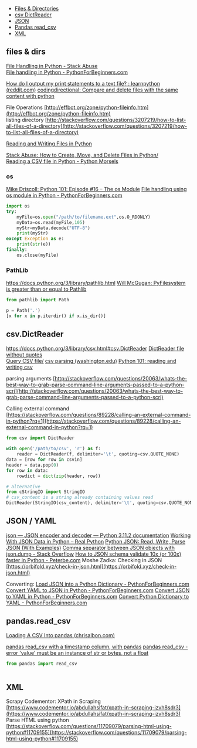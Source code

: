 
- [Files & Directories](#files-&-dirs)
- [csv DictReader](#csv.dictreader)
- [JSON](#json)
- [Pandas read_csv](#pandas.read_csv)
- [XML](#xml)

## files & dirs

[File Handling in Python - Stack Abuse](https://stackabuse.com/file-handling-in-python)  
[File handling in Python - PythonForBeginners.com](https://www.pythonforbeginners.com/filehandling/file-handling-in-python)  

[How do I output my print statements to a text file? : learnpython (reddit.com)](https://www.reddit.com/r/learnpython/comments/1vd3j8/how_do_i_output_my_print_statements_to_a_text_file/)
[codingdirectional: Compare and delete files with the same content with python](http://codingdirectional.info/2018/12/09/compare-and-delete-files-with-the-same-content-with-python/)

File Operations [http://effbot.org/zone/python-fileinfo.htm](http://effbot.org/zone/python-fileinfo.htm)  
listing directory [http://stackoverflow.com/questions/3207219/how-to-list-all-files-of-a-directory](http://stackoverflow.com/questions/3207219/how-to-list-all-files-of-a-directory)

[Reading and Writing Files in Python](https://www.pythoncentral.io/reading-and-writing-to-files-in-python/?PageSpeed=noscript)

[Stack Abuse: How to Create, Move, and Delete Files in Python/](https://stackabuse.com/how-to-create-move-and-delete-files-in-python-2/)  
[Reading a CSV file in Python - Python Morsels](https://www.pythonmorsels.com/csv-reading/)

### os

[Mike Driscoll: Python 101: Episode #16 – The os Module](http://www.blog.pythonlibrary.org/2018/07/21/python-101-episode-16-the-os-module/)
[File handling using os module in Python - PythonForBeginners.com](https://www.pythonforbeginners.com/filehandling/file-handling-using-os-module-in-python)


```python
import os  
try:  
    myFile=os.open("/path/to/filename.ext",os.O_RDONLY)  
    myData=os.read(myFile,105)  
    myStr=myData.decode("UTF-8")  
    print(myStr)  
except Exception as e:  
    print(str(e))  
finally:  
    os.close(myFile)
```


### PathLib

https://docs.python.org/3/library/pathlib.html
[Will McGugan: PyFilesystem is greater than or equal to Pathlib](https://www.willmcgugan.com/blog/tech/post/pyfilesystem-vs-pathlib/)  


```python
from pathlib import Path

p = Path('.')
[x for x in p.iterdir() if x.is_dir()]

```


## csv.DictReader

https://docs.python.org/3/library/csv.html#csv.DictReader
[DictReader file without quotes](https://stackoverflow.com/questions/5360932/dictreader-no-quotes-tabbed-file)  
[Query CSV file/](http://code.activestate.com/recipes/577419-query-csv-file/)
[csv parsing (washington.edu)](http://courses.cs.washington.edu/courses/cse140/13wi/csv-parsing.html)
[Python 101: reading and writing csv](http://www.blog.pythonlibrary.org/2014/02/26/python-101-reading-and-writing-csv-files/)  


parsing arguments [http://stackoverflow.com/questions/20063/whats-the-best-way-to-grab-parse-command-line-arguments-passed-to-a-python-scri](http://stackoverflow.com/questions/20063/whats-the-best-way-to-grab-parse-command-line-arguments-passed-to-a-python-scri)  
  
Calling external command [https://stackoverflow.com/questions/89228/calling-an-external-command-in-python?rq=1](https://stackoverflow.com/questions/89228/calling-an-external-command-in-python?rq=1)  
  


```python
from csv import DictReader
  
with open('/path/to/csv', 'r') as f:
	reader = DictReader(f, delimiter='\t', quoting=csv.QUOTE_NONE)
data = [row for row in csvin]
header = data.pop(0)
for row in data:
	rowdict = dict(zip(header, row))

# alternative
from cStringIO import StringIO
# csv_content is a string already containing values read
DictReader(StringIO(csv_content), delimiter='\t', quoting=csv.QUOTE_NONE)

```

## JSON / YAML
  
[json — JSON encoder and decoder — Python 3.11.2 documentation](https://docs.python.org/3/library/json.html)
[Working With JSON Data in Python – Real Python](https://realpython.com/python-json/)
[Python JSON: Read, Write, Parse JSON (With Examples)](https://www.programiz.com/python-programming/json)
[Comma separator between JSON objects with json.dump - Stack Overflow](https://stackoverflow.com/questions/26766840/comma-separator-between-json-objects-with-json-dump)
[How to JSON schema validate 10x (or 100x) faster in Python - Peterbe.com](https://www.peterbe.com/plog/jsonschema-validate-10x-faster-in-python)
Moshe Zadka: Checking in JSON [https://orbifold.xyz/check-in-json.html](https://orbifold.xyz/check-in-json.html)  

Converting:
[Load JSON into a Python Dictionary - PythonForBeginners.com](https://www.pythonforbeginners.com/basics/load-json-into-a-python-dictionary)
[Convert YAML to JSON in Python - PythonForBeginners.com](https://www.pythonforbeginners.com/basics/convert-yaml-to-json-in-python)
[Convert JSON to YAML in Python - PythonForBeginners.com](https://www.pythonforbeginners.com/basics/convert-json-to-yaml-in-python)
[Convert Python Dictionary to YAML - PythonForBeginners.com](https://www.pythonforbeginners.com/basics/convert-python-dictionary-to-yaml)

## pandas.read_csv

[Loading A CSV Into pandas (chrisalbon.com)](https://chrisalbon.com/code/python/data_wrangling/pandas_dataframe_importing_csv/)

[pandas read_csv with a timestamp column, with pandas](https://stackoverflow.com/questions/34122395/reading-a-csv-with-a-timestamp-column-with-pandas)
[pandas read_csv - error 'value' must be an instance of str or bytes, not a float](https://stackoverflow.com/questions/64890665/how-do-i-fix-this-type-error-value-must-be-an-instance-of-str-or-bytes-not-a)



```python
from pandas import read_csv
  


```

## XML

  
Scrapy Codementor: XPath in Scraping [https://www.codementor.io/abdullahsifat/xpath-in-scraping-izvh8sdr3](https://www.codementor.io/abdullahsifat/xpath-in-scraping-izvh8sdr3)  
Parse HTML using python [https://stackoverflow.com/questions/11709079/parsing-html-using-python#11709155](https://stackoverflow.com/questions/11709079/parsing-html-using-python#11709155)